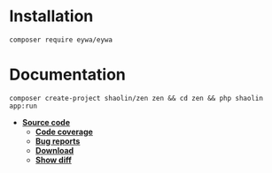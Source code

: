 # Installation

`composer require eywa/eywa`

# Documentation

`composer create-project shaolin/zen zen && cd zen && php shaolin app:run`

* [**Source code**](https://git.fumseck.eu/cgit/eywa)
    * [**Code coverage**](https://eywa.fumseck.eu)
    * [**Bug reports**](mailto:bugzilla@laposte.net)
    * [**Download**](https://git.fumseck.eu/cgit/eywa/snapshot/eywa-10.7.zip)
    * [**Show diff**](https://git.fumseck.eu/cgit/eywa/diff/?id=10.7&id2=10.6&dt=2)
